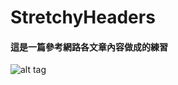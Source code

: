 # StretchyHeaders  
#### 這是一篇參考網路各文章內容做成的練習
![alt tag](https://github.com/Leoshu/StretchyHeaders/blob/master/demo.gif)
